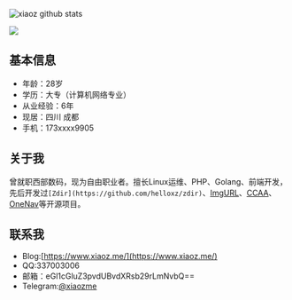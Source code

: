 ![xiaoz github stats](https://github-readme-stats.vercel.app/api?username=helloxz&hide=contribs)

![](https://github-readme-stats.vercel.app/api/top-langs/?username=helloxz)

## 基本信息

* 年龄：28岁
* 学历：大专（计算机网络专业）
* 从业经验：6年
* 现居：四川 成都
* 手机：173xxxx9905

## 关于我

曾就职西部数码，现为自由职业者。擅长Linux运维、PHP、Golang、前端开发，先后开发过`[Zdir](https://github.com/helloxz/zdir)`、[ImgURL](https://github.com/helloxz/imgurl)、[CCAA](https://github.com/helloxz/ccaa)、[OneNav](https://github.com/helloxz/onenav)等开源项目。

## 联系我

* Blog:[https://www.xiaoz.me/](https://www.xiaoz.me/)
* QQ:337003006
* 邮箱：eGl1cGluZ3pvdUBvdXRsb29rLmNvbQ==
* Telegram:[@xiaozme](https://t.me/xiaozme)
